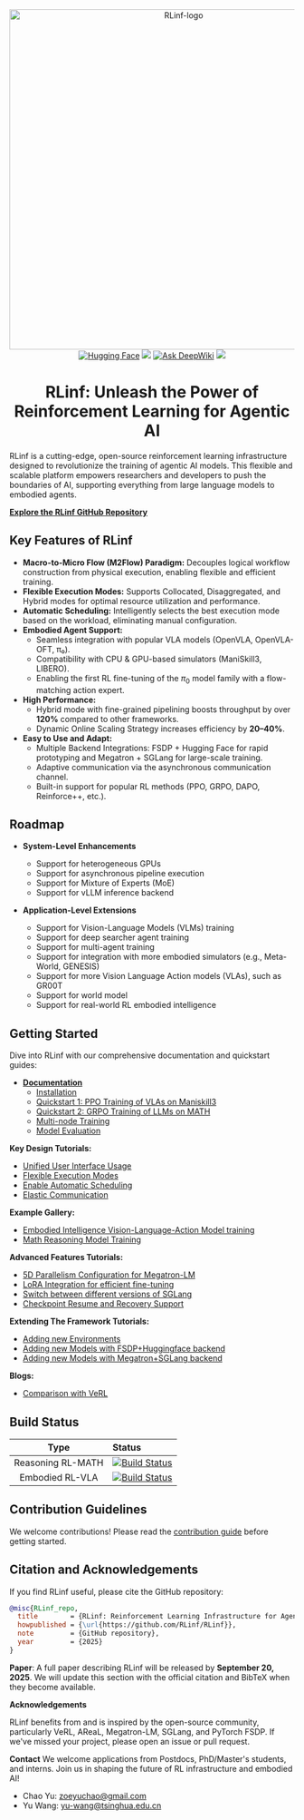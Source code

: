 <div align="center">
  <img src="docs/source/_static/svg/logo_white.svg" alt="RLinf-logo" width="600"/>
</div>

<div align="center">
  <a href="https://huggingface.co/RLinf"><img src="https://img.shields.io/badge/HuggingFace-yellow?logo=huggingface&logoColor=white" alt="Hugging Face"></a>
  <a href="https://rlinf.readthedocs.io/en/latest/"><img src="https://img.shields.io/badge/Documentation-Purple?color=8A2BE2&logo=readthedocs"></a>
  <a href="https://deepwiki.com/RLinf/RLinf"><img src="https://img.shields.io/badge/Ask%20DeepWiki-1DA1F2?logo=databricks&logoColor=white&color=00ADEF" alt="Ask DeepWiki"></a>
  <a href="https://github.com/Lin-xs/RLinf-community/blob/main/wechat-QR.jpeg?raw=true"><img src="https://img.shields.io/badge/微信-green?logo=wechat&amp"></a>
</div>

<h1 align="center">
  RLinf: Unleash the Power of Reinforcement Learning for Agentic AI
</h1>

RLinf is a cutting-edge, open-source reinforcement learning infrastructure designed to revolutionize the training of agentic AI models. This flexible and scalable platform empowers researchers and developers to push the boundaries of AI, supporting everything from large language models to embodied agents.

**[Explore the RLinf GitHub Repository](https://github.com/RLinf/RLinf)**

## Key Features of RLinf

*   **Macro-to-Micro Flow (M2Flow) Paradigm:** Decouples logical workflow construction from physical execution, enabling flexible and efficient training.
*   **Flexible Execution Modes:** Supports Collocated, Disaggregated, and Hybrid modes for optimal resource utilization and performance.
*   **Automatic Scheduling:** Intelligently selects the best execution mode based on the workload, eliminating manual configuration.
*   **Embodied Agent Support:**
    *   Seamless integration with popular VLA models (OpenVLA, OpenVLA-OFT, π₀).
    *   Compatibility with CPU & GPU-based simulators (ManiSkill3, LIBERO).
    *   Enabling the first RL fine-tuning of the $\pi_0$ model family with a flow-matching action expert.
*   **High Performance:**
    *   Hybrid mode with fine-grained pipelining boosts throughput by over **120%** compared to other frameworks.
    *   Dynamic Online Scaling Strategy increases efficiency by **20–40%**.
*   **Easy to Use and Adapt:**
    *   Multiple Backend Integrations: FSDP + Hugging Face for rapid prototyping and Megatron + SGLang for large-scale training.
    *   Adaptive communication via the asynchronous communication channel.
    *   Built-in support for popular RL methods (PPO, GRPO, DAPO, Reinforce++, etc.).

## Roadmap

*   **System-Level Enhancements**
    *   Support for heterogeneous GPUs
    *   Support for asynchronous pipeline execution
    *   Support for Mixture of Experts (MoE)
    *   Support for vLLM inference backend

*   **Application-Level Extensions**
    *   Support for Vision-Language Models (VLMs) training
    *   Support for deep searcher agent training
    *   Support for multi-agent training
    *   Support for integration with more embodied simulators (e.g., Meta-World, GENESIS)
    *   Support for more Vision Language Action models (VLAs), such as GR00T
    *   Support for world model
    *   Support for real-world RL embodied intelligence

## Getting Started

Dive into RLinf with our comprehensive documentation and quickstart guides:

*   [**Documentation**](https://rlinf.readthedocs.io/en/latest/)
    *   [Installation](https://rlinf.readthedocs.io/en/latest/rst_source/start/installation.html)
    *   [Quickstart 1: PPO Training of VLAs on Maniskill3](https://rlinf.readthedocs.io/en/latest/rst_source/start/vla.html)
    *   [Quickstart 2: GRPO Training of LLMs on MATH](https://rlinf.readthedocs.io/en/latest/rst_source/start/llm.html)
    *   [Multi-node Training](https://rlinf.readthedocs.io/en/latest/rst_source/start/distribute.html)
    *   [Model Evaluation](https://rlinf.readthedocs.io/en/latest/rst_source/start/eval.html)

**Key Design Tutorials:**
  * [Unified User Interface Usage](https://rlinf.readthedocs.io/en/latest/rst_source/tutorials/user/index.html)
  * [Flexible Execution Modes](https://rlinf.readthedocs.io/en/latest/rst_source/tutorials/mode/index.html)
  * [Enable Automatic Scheduling](https://rlinf.readthedocs.io/en/latest/rst_source/tutorials/scheduler/index.html)
  * [Elastic Communication](https://rlinf.readthedocs.io/en/latest/rst_source/tutorials/communication/index.html)

**Example Gallery:**

*   [Embodied Intelligence Vision-Language-Action Model training](https://rlinf.readthedocs.io/en/latest/rst_source/examples/embodied.html)
*   [Math Reasoning Model Training](https://rlinf.readthedocs.io/en/latest/rst_source/examples/reasoning.html)

**Advanced Features Tutorials:**

*   [5D Parallelism Configuration for Megatron-LM](https://rlinf.readthedocs.io/en/latest/rst_source/tutorials/advance/5D.html)
*   [LoRA Integration for efficient fine-tuning](https://rlinf.readthedocs.io/en/latest/rst_source/tutorials/advance/lora.html)
*   [Switch between different versions of SGLang](https://rlinf.readthedocs.io/en/latest/rst_source/tutorials/advance/version.html)
*   [Checkpoint Resume and Recovery Support](https://rlinf.readthedocs.io/en/latest/rst_source/tutorials/advance/resume.html)

**Extending The Framework Tutorials:**

*   [Adding new Environments](https://rlinf.readthedocs.io/en/latest/rst_source/tutorials/extend/new_env.html)
*   [Adding new Models with FSDP+Huggingface backend](https://rlinf.readthedocs.io/en/latest/rst_source/tutorials/extend/new_model_fsdp.html)
*   [Adding new Models with Megatron+SGLang backend](https://rlinf.readthedocs.io/en/latest/rst_source/tutorials/extend/new_model_megatron.html)

**Blogs:**

*   [Comparison with VeRL](https://rlinf.readthedocs.io/en/latest/rst_source/blog/compare_with_verl.html)

## Build Status

| Type             | Status                                                                                                                                |
| :--------------: | :------------------------------------------------------------------------------------------------------------------------------------ |
| Reasoning RL-MATH | [![Build Status](https://github.com/RLinf/RLinf/actions/workflows/math_e2e.yml/badge.svg)](https://github.com/RLinf/RLinf/actions/workflows/math_e2e.yml) |
| Embodied RL-VLA   | [![Build Status](https://github.com/RLinf/RLinf/actions/workflows/embodied_e2e.yml/badge.svg)](https://github.com/RLinf/RLinf/actions/workflows/embodied_e2e.yml) |

## Contribution Guidelines

We welcome contributions!  Please read the [contribution guide](https://rlinf.readthedocs.io/en/latest/index.html#contribution-guidelines) before getting started.

## Citation and Acknowledgements

If you find RLinf useful, please cite the GitHub repository:

```bibtex
@misc{RLinf_repo,
  title        = {RLinf: Reinforcement Learning Infrastructure for Agentic AI},
  howpublished = {\url{https://github.com/RLinf/RLinf}},
  note         = {GitHub repository},
  year         = {2025}
}
```

**Paper**: A full paper describing RLinf will be released by **September 20, 2025**. We will update this section with the official citation and BibTeX when they become available.

**Acknowledgements**

RLinf benefits from and is inspired by the open-source community, particularly VeRL, AReaL, Megatron-LM, SGLang, and PyTorch FSDP.  If we've missed your project, please open an issue or pull request.

**Contact**
We welcome applications from Postdocs, PhD/Master's students, and interns. Join us in shaping the future of RL infrastructure and embodied AI!
- Chao Yu: zoeyuchao@gmail.com
- Yu Wang: yu-wang@tsinghua.edu.cn